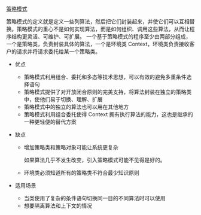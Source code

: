 [策略模式](../../questions/119.%E5%9B%BE%E8%A7%A39%E7%A7%8D%E8%AE%BE%E8%AE%A1%E6%A8%A1%E5%BC%8F.md#六、策略模式)

策略模式的定义就是定义一些列算法，然后把它们封装起来，并使它们可以互相替换。策略模式的重心不是如何实现算法，而是如何组织、调用这些算法，从而让程序结构更灵活、可维护、可扩展。
一个基于策略模式的程序至少由两部分组成，一个是策略类，负责封装具体的算法，一个是环境类 Context，环境类负责接收客户的请求并将请求委托给某一个策略类。

- 优点

  - 策略模式利用组合、委托和多态等技术思想，可以有效的避免多重条件选择语句
  - 策略模式提供了对开放闭合原则的完美支持，将算法封装在独立的策略类中，使他们易于切换、理解、扩展
  - 策略模式中的独立的算法也可以用在其他地方
  - 策略模式利用组合委托使得 Context 拥有执行算法的能力，这也是继承的一种更轻便的替代方案

- 缺点

  - 增加策略类和策略对象可能让系统更复杂

    如果算法几乎不发生改变，引入策略模式可能不见得是好的。

  - 环境类必须知道所有的策略类不符合最少知识原则

- 适用场景

  - 当类使用了复杂的条件语句切换同一目的不同算法时可以使用
  - 想要隔离算法和上下文的情况
